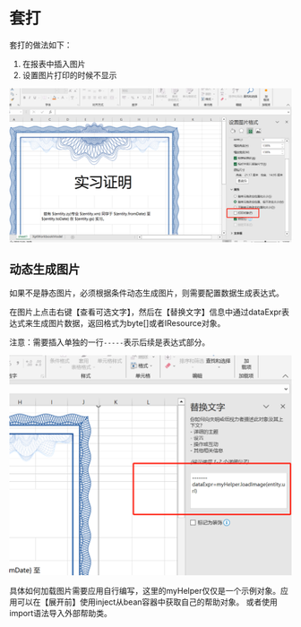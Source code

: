 # 套打

套打的做法如下：

1. 在报表中插入图片
2. 设置图片打印的时候不显示

![](form-printing/form-printing.png)

## 动态生成图片

如果不是静态图片，必须根据条件动态生成图片，则需要配置数据生成表达式。

在图片上点击右键【查看可选文字】，然后在【替换文字】信息中通过dataExpr表达式来生成图片数据，返回格式为byte\[\]或者IResource对象。

注意：需要插入单独的一行`-----`表示后续是表达式部分。

![](form-printing/data-expr.png)

具体如何加载图片需要应用自行编写，这里的myHelper仅仅是一个示例对象。应用可以在【展开前】使用inject从bean容器中获取自己的帮助对象。
或者使用import语法导入外部帮助类。

